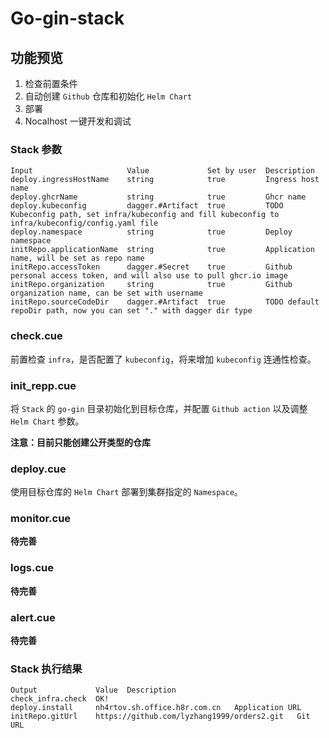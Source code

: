 # Go-gin-stack

## 功能预览

1. 检查前置条件
2. 自动创建 `Github` 仓库和初始化 `Helm Chart`
3. 部署
4. Nocalhost 一键开发和调试

### Stack 参数
```
Input                     Value             Set by user  Description
deploy.ingressHostName    string            true         Ingress host name
deploy.ghcrName           string            true         Ghcr name
deploy.kubeconfig         dagger.#Artifact  true         TODO Kubeconfig path, set infra/kubeconfig and fill kubeconfig to infra/kubeconfig/config.yaml file
deploy.namespace          string            true         Deploy namespace
initRepo.applicationName  string            true         Application name, will be set as repo name
initRepo.accessToken      dagger.#Secret    true         Github personal access token, and will also use to pull ghcr.io image
initRepo.organization     string            true         Github organization name, can be set with username
initRepo.sourceCodeDir    dagger.#Artifact  true         TODO default repoDir path, now you can set "." with dagger dir type
```

### check.cue
前置检查 `infra`，是否配置了 `kubeconfig`，将来增加 `kubeconfig` 连通性检查。

### init_repp.cue
将 `Stack` 的 `go-gin` 目录初始化到目标仓库，并配置 `Github action` 以及调整 `Helm Chart` 参数。

**注意：目前只能创建公开类型的仓库**

### deploy.cue
使用目标仓库的 `Helm Chart` 部署到集群指定的 `Namespace`。

### monitor.cue
**待完善**

### logs.cue
**待完善**

### alert.cue
**待完善**

### Stack 执行结果

```
Output             Value  Description                                                                                                                                                                    
check_infra.check  OK!                                                                                     
deploy.install     nh4rtov.sh.office.h8r.com.cn   Application URL                                                                                                           
initRepo.gitUrl    https://github.com/lyzhang1999/orders2.git   Git URL    
```

